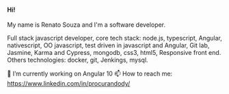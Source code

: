 
#### Hi!

My name is Renato Souza and I'm a software developer.

Full stack javascript developer, core tech stack: node.js, typescript, Angular, nativescript, OO javascript, test driven in javascript and Angular, Git lab, Jasmine, Karma and Cypress, mongodb, css3, html5, Responsive front end. Others technologies: docker, git, Jenkings, mysql. 

🔭 I’m currently working on Angular 10 
📫 How to reach me: https://www.linkedin.com/in/procurandody/


